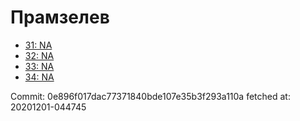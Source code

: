 # Прамзелев
- [31: NA](31.md)
- [32: NA](32.md)
- [33: NA](33.md)
- [34: NA](34.md)

Commit: 0e896f017dac77371840bde107e35b3f293a110a
 fetched at: 20201201-044745
